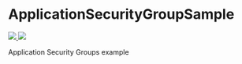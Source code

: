 # ApplicationSecurityGroupSample


<a href="https://portal.azure.com/#create/Microsoft.Template/uri/https%3A%2F%2raw.githubusercontent.com%2paulomarquesc%2ApplicationSecurityGroupSample%2master%2ApplicationSecurityGroups.json" target="_blank">
    <img src="http://azuredeploy.net/deploybutton.png"/>
</a>
<a href="https://portal.azure.us/#create/Microsoft.Template/uri/https%3A%2F%2raw.githubusercontent.com%2paulomarquesc%2ApplicationSecurityGroupSample%2master%2ApplicationSecurityGroups.json" target="_blank">
    <img src="http://azuredeploy.net/AzureGov.png"/>
</a>


Application Security Groups example
